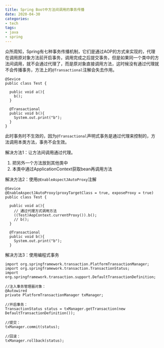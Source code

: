 ```yaml
---
title: Spring Boot中方法间调用的事务传播
date: 2020-04-30
categories:
- tech
tags:
- java
- spring
---
```


众所周知，Spring有七种事务传播机制，它们是通过AOP的方式来实现的，代理在调用原对象方法前开启事务，调用完成之后提交事务，但是如果同一个类中的方法间调用，就不会通过代理了，而是原对象直接调用方法，这时候没有通过代理就不会传播事务，方法上的`@Transactional`注解会失去作用。

<!-- more -->

```
@Sevice
public class Test {

  public void a(){
    b();
  }

  @Transactional
  public void b(){
    System.out.print("b");
  }
}
```
此时事务时不生效的，因为`@Transactional`声明式事务是通过代理来控制的，方法调用本类方法，事务不会生效。

解决方法1：让方法间调用通过代理。
1. 把另外一个方法放到其他类中
2. 本类中通过ApplicationContext获取bean再调用方法

解决方法2：使用`@EnableAspectJAutoProxy`注解
```
@Sevice
@EnableAspectJAutoProxy(proxyTargetClass = true, exposeProxy = true)
public class Test {

  public void a(){
    // 通过代理方式调用方法
    ((Test)AopContext.currentProxy()).b();
    // b();
  }

  @Transactional
  public void b(){
    System.out.print("b");
  }
```

解决方法3：使用编程式事务

```
import org.springframework.transaction.PlatformTransactionManager;
import org.springframework.transaction.TransactionStatus;
import org.springframework.transaction.support.DefaultTransactionDefinition;

//注入事务管理器对象：
@Autowired
private PlatformTransactionManager txManager;

//开启事务：
TransactionStatus status = txManager.getTransaction(new DefaultTransactionDefinition());

//提交：
txManager.commit(status);

//回滚：
txManager.rollback(status);
```